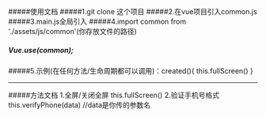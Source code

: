 #####使用文档
#####1.git clone 这个项目
#####2.在vue项目引入common.js
#####3.main.js全局引入
#####4.import common from './assets/js/common'(你存放文件的路径)
#####  Vue.use(common);
#####5.示例(在任何方法/生命周期都可以调用)：created(){ this.fullScreen() }

------------------------------------------------------------------------------
#####方法文档
1.全屏/关闭全屏
 this.fullScreen()
2.验证手机号格式
 this.verifyPhone(data) //data是你传的参数名
